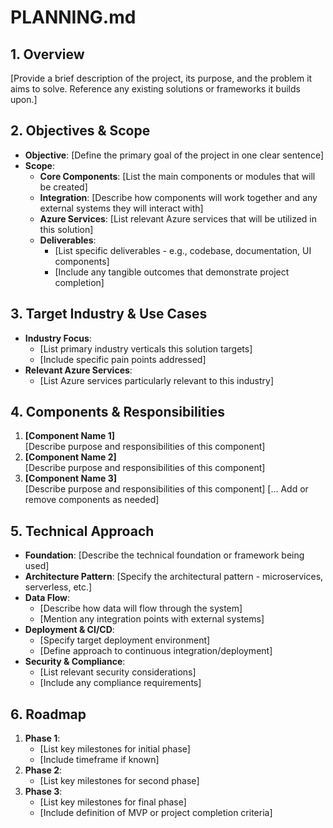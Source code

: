 # PLANNING.md

## 1. Overview

[Provide a brief description of the project, its purpose, and the problem it aims to solve. Reference any existing solutions or frameworks it builds upon.]

## 2. Objectives & Scope

- **Objective**: [Define the primary goal of the project in one clear sentence]
- **Scope**:
  - **Core Components**: [List the main components or modules that will be created]
  - **Integration**: [Describe how components will work together and any external systems they will interact with]
  - **Azure Services**: [List relevant Azure services that will be utilized in this solution]
  - **Deliverables**:
    - [List specific deliverables - e.g., codebase, documentation, UI components]
    - [Include any tangible outcomes that demonstrate project completion]

## 3. Target Industry & Use Cases

- **Industry Focus**:
  - [List primary industry verticals this solution targets]
  - [Include specific pain points addressed]
- **Relevant Azure Services**:
  - [List Azure services particularly relevant to this industry]

## 4. Components & Responsibilities

1. **[Component Name 1]**  
   [Describe purpose and responsibilities of this component]
2. **[Component Name 2]**  
   [Describe purpose and responsibilities of this component]
3. **[Component Name 3]**  
   [Describe purpose and responsibilities of this component]
[... Add or remove components as needed]

## 5. Technical Approach

- **Foundation**: [Describe the technical foundation or framework being used]
- **Architecture Pattern**: [Specify the architectural pattern - microservices, serverless, etc.]
- **Data Flow**:
  - [Describe how data will flow through the system]
  - [Mention any integration points with external systems]
- **Deployment & CI/CD**:
  - [Specify target deployment environment]
  - [Define approach to continuous integration/deployment]
- **Security & Compliance**:
  - [List relevant security considerations]
  - [Include any compliance requirements]

## 6. Roadmap

1. **Phase 1**:  
   - [List key milestones for initial phase]  
   - [Include timeframe if known]
2. **Phase 2**:  
   - [List key milestones for second phase]
3. **Phase 3**:  
   - [List key milestones for final phase]
   - [Include definition of MVP or project completion criteria]
